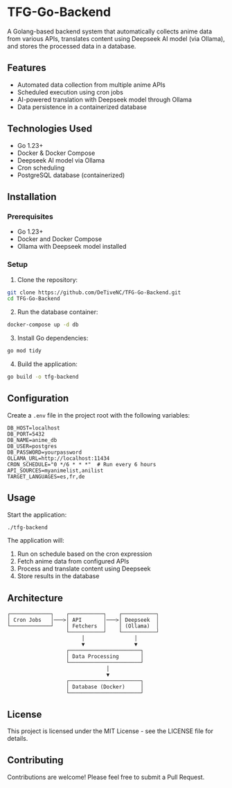 # TFG-Go-Backend

A Golang-based backend system that automatically collects anime data from various APIs, translates content using Deepseek AI model (via Ollama), and stores the processed data in a database.

## Features

- Automated data collection from multiple anime APIs
- Scheduled execution using cron jobs
- AI-powered translation with Deepseek model through Ollama
- Data persistence in a containerized database

## Technologies Used

- Go 1.23+
- Docker & Docker Compose
- Deepseek AI model via Ollama
- Cron scheduling
- PostgreSQL database (containerized)

## Installation

### Prerequisites

- Go 1.23+
- Docker and Docker Compose
- Ollama with Deepseek model installed

### Setup

1. Clone the repository:

```bash
git clone https://github.com/DeTiveNC/TFG-Go-Backend.git
cd TFG-Go-Backend
```

2. Run the database container:

```bash
docker-compose up -d db
```

3. Install Go dependencies:

```bash
go mod tidy
```

4. Build the application:

```bash
go build -o tfg-backend
```

## Configuration

Create a `.env` file in the project root with the following variables:

```
DB_HOST=localhost
DB_PORT=5432
DB_NAME=anime_db
DB_USER=postgres
DB_PASSWORD=yourpassword
OLLAMA_URL=http://localhost:11434
CRON_SCHEDULE="0 */6 * * *"  # Run every 6 hours
API_SOURCES=myanimelist,anilist
TARGET_LANGUAGES=es,fr,de
```

## Usage

Start the application:

```bash
./tfg-backend
```

The application will:
1. Run on schedule based on the cron expression
2. Fetch anime data from configured APIs
3. Process and translate content using Deepseek
4. Store results in the database

## Architecture

```
┌─────────────┐    ┌───────────┐    ┌───────────┐
│ Cron Jobs   │───>│ API       │───>│ Deepseek  │
└─────────────┘    │ Fetchers  │    │ (Ollama)  │
                   └───────────┘    └───────────┘
                        │                │
                        ▼                ▼
                   ┌───────────────────────┐
                   │ Data Processing       │
                   └───────────────────────┘
                                │
                                ▼
                   ┌───────────────────────┐
                   │ Database (Docker)     │
                   └───────────────────────┘
```

## License

This project is licensed under the MIT License - see the LICENSE file for details.

## Contributing

Contributions are welcome! Please feel free to submit a Pull Request.